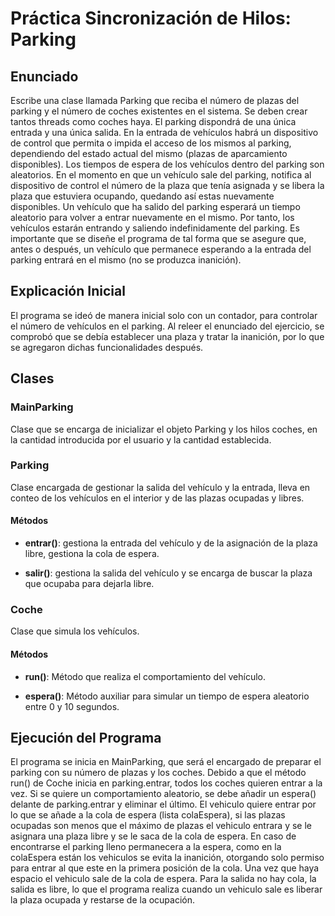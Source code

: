 # Práctica Sincronización de Hilos: Parking


## Enunciado

Escribe una clase llamada Parking que reciba el número de plazas del parking y el número de coches existentes en el
sistema. Se deben crear tantos threads como coches haya. El parking dispondrá de una única entrada y una única salida.
En la entrada de vehículos habrá un dispositivo de control que permita o impida el acceso de los mismos al parking,
dependiendo del estado actual del mismo (plazas de aparcamiento disponibles). Los tiempos de espera de los vehículos
dentro del parking son aleatorios. En el momento en que un vehículo sale del parking, notifica al dispositivo de control
el número de la plaza que tenía asignada y se libera la plaza que estuviera ocupando, quedando así estas nuevamente
disponibles. Un vehículo que ha salido del parking esperará un tiempo aleatorio para volver a entrar nuevamente en el
mismo. Por tanto, los vehículos estarán entrando y saliendo indefinidamente del parking. Es importante que se diseñe el
programa de tal forma que se asegure que, antes o después, un vehículo que permanece esperando a la entrada del parking
entrará en el mismo (no se produzca inanición).

## Explicación Inicial

El programa se ideó de manera inicial solo con un contador, para controlar el número de vehículos en el parking. Al
releer el enunciado del ejercicio, se comprobó que se debía establecer una plaza y tratar la inanición, por lo que se
agregaron dichas funcionalidades después.

## Clases

### MainParking

Clase que se encarga de inicializar el objeto Parking y los hilos coches, en la cantidad introducida por el usuario y la
cantidad establecida.

### Parking

Clase encargada de gestionar la salida del vehículo y la entrada, lleva en conteo de los vehículos en el interior y de
las plazas ocupadas y libres.

#### Métodos

- **entrar()**: gestiona la entrada del vehículo y de la asignación de la plaza libre, gestiona la cola de espera.

- **salir()**: gestiona la salida del vehículo y se encarga de buscar la plaza que ocupaba para dejarla libre.

### Coche

Clase que simula los vehículos.

#### Métodos

- **run()**: Método que realiza el comportamiento del vehículo.

- **espera()**: Método auxiliar para simular un tiempo de espera aleatorio entre 0 y 10 segundos.

## Ejecución del Programa

El programa se inicia en MainParking, que será el encargado de preparar el parking con su número de plazas y los coches.
Debido a que el método run() de Coche inicia en parking.entrar, todos los coches quieren entrar a la vez. Si se quiere 
un comportamiento aleatorio, se debe añadir un espera() delante de parking.entrar y eliminar el último.
El vehiculo quiere entrar por lo que se añade a la cola de espera (lista colaEspera), si las plazas ocupadas son menos 
que el máximo de plazas el vehiculo entrara y se le asignara una plaza libre y se le saca de la cola de espera. 
En caso de encontrarse el parking lleno permanecera a la espera, como en la colaEspera están los vehiculos se evita la 
inanición, otorgando solo permiso para entrar al que este en la primera posición de la cola. Una vez que haya espacio 
el vehiculo sale de la cola de espera. Para la salida no hay cola, la salida es libre, lo que el programa realiza cuando 
un vehiculo sale es liberar la plaza ocupada y restarse de la ocupación.



